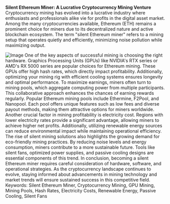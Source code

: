 **Silent Ethereum Miner: A Lucrative Cryptocurrency Mining Venture**
Cryptocurrency mining has evolved into a lucrative industry where enthusiasts and professionals alike vie for profits in the digital asset market. Among the many cryptocurrencies available, Ethereum (ETH) remains a prominent choice for miners due to its decentralized nature and active blockchain ecosystem. The term "silent Ethereum miner" refers to a mining setup that operates quietly and efficiently, minimizing noise pollution while maximizing output.

![Image](https://github.com/user-attachments/assets/d7419ec9-dc67-403f-bf28-8faea5f1f74f)
One of the key aspects of successful mining is choosing the right hardware. Graphics Processing Units (GPUs) like NVIDIA's RTX series or AMD's RX 5000 series are popular choices for Ethereum mining. These GPUs offer high hash rates, which directly impact profitability. Additionally, optimizing your mining rig with efficient cooling systems ensures longevity and optimal performance.
To maximize earnings, miners often turn to mining pools, which aggregate computing power from multiple participants. This collaborative approach enhances the chances of earning rewards regularly. Popular Ethereum mining pools include Ethermine, F2Pool, and Nanopool. Each pool offers unique features such as low fees and diverse payout methods, making them attractive options for miners worldwide.
Another crucial factor in mining profitability is electricity cost. Regions with lower electricity rates provide a significant advantage, allowing miners to achieve higher net profits. Additionally, utilizing renewable energy sources can reduce environmental impact while maintaining operational efficiency.
The rise of silent mining solutions also highlights the growing demand for eco-friendly mining practices. By reducing noise levels and energy consumption, miners contribute to a more sustainable future. Tools like silent fans, optimized power supplies, and passive cooling designs are essential components of this trend.
In conclusion, becoming a silent Ethereum miner requires careful consideration of hardware, software, and operational strategies. As the cryptocurrency landscape continues to evolve, staying informed about advancements in mining technology and market trends will ensure sustained success in this competitive field.
Keywords: Silent Ethereum Miner, Cryptocurrency Mining, GPU Mining, Mining Pools, Hash Rates, Electricity Costs, Renewable Energy, Passive Cooling, Silent Fans
